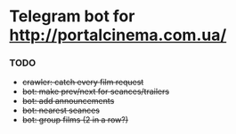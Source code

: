 # Telegram bot for http://portalcinema.com.ua/

### TODO
- ~~crawler: catch every film request~~
- ~~bot: make prev/next for seances/trailers~~
- ~~bot: add announcements~~
- ~~bot: nearest seances~~
- ~~bot: group films (2 in a row?)~~